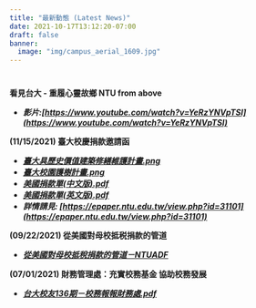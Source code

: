 ```yaml
---
title: "最新動態 (Latest News)"
date: 2021-10-17T13:12:20-07:00
draft: false
banner:
  image: "img/campus_aerial_1609.jpg"
---
```

#
**看見台大 - 重履心靈故鄉 NTU from above**
  - ***影片:[https://www.youtube.com/watch?v=YeRzYNVpTSI](https://www.youtube.com/watch?v=YeRzYNVpTSI)***

**(11/15/2021) 臺大校慶捐款邀請函**
  - ***[臺大具歷史價值建築修繕維護計畫.png](https://www.ntuadf.org/files/三折頁新版彈簧二折(第二版)-02-01.png)***
  - ***[臺大校園護樹計畫.png](https://www.ntuadf.org/files/三折頁新版彈簧二折(第二版)-02-02.png)***
  - ***[美國捐款單(中文版).pdf](https://www.ntuadf.org/files/美國中文版捐款單.pdf)***
  - ***[美國捐款單(英文版).pdf](https://www.ntuadf.org/files/美國捐款單(英文版).pdf)***
  - ***詳情請見: [https://epaper.ntu.edu.tw/view.php?id=31101](https://epaper.ntu.edu.tw/view.php?id=31101)***

**(09/22/2021) 從美國對母校抵税捐款的管道**
- ***[從美國對母校抵稅捐款的管道－NTUADF](https://www.ntuadf.org/files/NTUADF_Donation_Reminder_2021.pdf)***

**(07/01/2021) 財務管理處：充實校務基金 協助校務發展**
- ***[台大校友136期－校務報報財務處.pdf](https://www.ntuadf.org/files/台大校友136期－校務報報財務處.pdf)***
